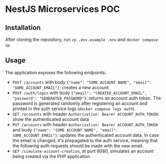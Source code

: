 # NestJS Microservices POC

## Installation
After cloning the repository, run `cp .env.example .env` and `docker compose up`.

## Usage

The application exposes the following endpoints:
- `POST /accounts` with body `{"name": "SOME ACCOUNT NAME", "email": "SOME_ACCOUNT_EMAIL"}`: creates a new account
- `POST /auth/login` with body `{"email": "CREATED_ACCOUNT_EMAIL", "password": "GENERATED_PASSWORD"}`: returns an account auth token. The password is generated randomly after registering an account and printed in the auth service logs (`docker compose logs auth`).
- `GET /accounts` with header `Authorization: Bearer ACCOUNT_AUTH_TOKEN`: show the authenticated account data
- `PUT /accounts` with header `Authorization: Bearer ACCOUNT_AUTH_TOKEN` and body `{"name": "SOME ACCOUNT NAME", "email": SOME_ACCOUNT_EMAIL"}`: updates the authenticated account data. In case the email is changed, it's propagated to the auth service, meaning that the following auth requests should be made with the new email.
- `GET /simulate-account-creation`, at port 8080, simulates an account being created via the PHP application